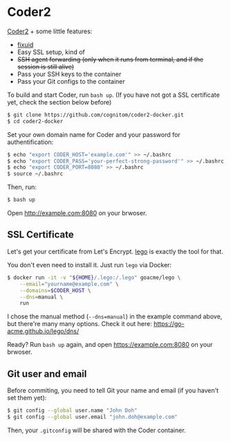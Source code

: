 # Coder2

[Coder2](https://github.com/cdr/code-server) + some little features:

- [fixuid](https://github.com/boxboat/fixuid)
- Easy SSL setup, kind of
- ~~SSH agent forwarding (only when it runs from terminal, and if the session is still alive)~~
- Pass your SSH keys to the container
- Pass your Git configs to the container

To build and start Coder, run `bash up`. (If you have not got a SSL certificate yet, check the section below before)

```bash
$ git clone https://github.com/cognitom/coder2-docker.git
$ cd coder2-docker
```

Set your own domain name for Coder and your password for authentification:

```bash
$ echo "export CODER_HOST='example.com'" >> ~/.bashrc
$ echo "export CODER_PASS='your-perfect-strong-password'" >> ~/.bashrc
$ echo "export CODER_PORT=8080" >> ~/.bashrc
$ source ~/.bashrc
```

Then, run:

```bash
$ bash up
```

Open http://example.com:8080 on your brwoser.

## SSL Certificate

Let's get your certificate from Let's Encrypt. [lego](https://github.com/go-acme/lego) is exactly the tool for that.

You don't even need to install it. Just run `lego` via Docker:

```bash
$ docker run -it -v "${HOME}/.lego:/.lego" goacme/lego \
    --email="yourname@example.com" \
    --domains=$CODER_HOST \
    --dns=manual \
    run
```

I chose the manual method (`--dns=manual`) in the example command above, but there're many many options. Check it out here: https://go-acme.github.io/lego/dns/

Ready? Run `bash up` again, and open https://example.com:8080 on your brwoser.

## Git user and email

Before commiting, you need to tell Git your name and email (if you haven't set them yet):

```bash
$ git config --global user.name "John Doh"
$ git config --global user.email "john.doh@example.com"
```

Then, your `.gitconfig` will be shared with the Coder container.
